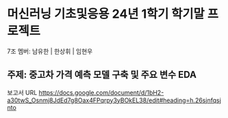 # 머신러닝 기초및응용 24년 1학기 학기말 프로젝트
7조 멤버: 남유한 | 한상휘 | 임현우

## 주제: 중고차 가격 예측 모델 구축 및 주요 변수 EDA
보고서 URL
https://docs.google.com/document/d/1bH2-a30twS_Osnmj8JdEd7g8Oax4FPqrpy3yBOkEL38/edit#heading=h.26sjnfqsjnto
